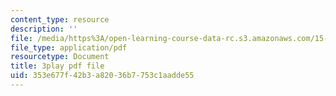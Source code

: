```yaml
---
content_type: resource
description: ''
file: /media/https%3A/open-learning-course-data-rc.s3.amazonaws.com/15-071-the-analytics-edge-spring-2017/353e677f42b3a82036b7753c1aadde55_UVeZhQBNvkE.pdf
file_type: application/pdf
resourcetype: Document
title: 3play pdf file
uid: 353e677f-42b3-a820-36b7-753c1aadde55
---
```

